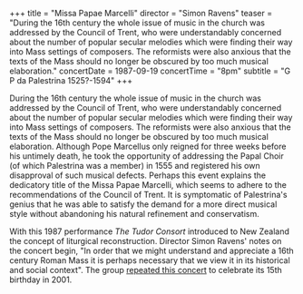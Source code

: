 +++
title = "Missa Papae Marcelli"
director = "Simon Ravens"
teaser = "During the 16th century the whole issue of music in the church was addressed by the Council of Trent, who were understandably concerned about the number of popular secular melodies which were finding their way into Mass settings of composers. The reformists were also anxious that the texts of the Mass should no longer be obscured by too much musical elaboration."
concertDate = 1987-09-19
concertTime = "8pm"
subtitle = "G P da Palestrina 1525?-1594"
+++

During the 16th century the whole issue of music in the church was addressed by the Council of Trent, who were understandably concerned about the number of popular secular melodies which were finding their way into Mass settings of composers. The reformists were also anxious that the texts of the Mass should no longer be obscured by too much musical elaboration. Although Pope Marcellus only reigned for three weeks before his untimely death, he took the opportunity of addressing the Papal Choir (of which Palestrina was a member) in 1555 and registered his own disapproval of such musical defects. Perhaps this event explains the dedicatory title of the Missa Papae Marcelli, which seems to adhere to the recommendations of the Council of Trent. It is symptomatic of Palestrina's genius that he was able to satisfy the demand for a more direct musical style without abandoning his natural refinement and conservatism.


With this 1987 performance *The Tudor Consort* introduced to New Zealand the concept of liturgical reconstruction. Director Simon Ravens' notes on the concert begin, "In order that we might understand and appreciate a 16th century Roman Mass it is perhaps necessary that we view it in its historical and social context". The group [repeated this concert](http://tudor-consort.org.nz/concert/2001/missa-papae-marcelli) to celebrate its 15th birthday in 2001.
